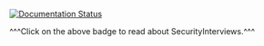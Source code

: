 [![Documentation Status](https://readthedocs.org/projects/securityinterviews/badge/?version=latest)](http://securityinterviews.readthedocs.io/en/latest/?badge=latest)

^^^Click on the above badge to read about SecurityInterviews.^^^